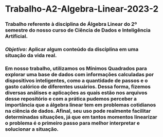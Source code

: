 # Trabalho-A2-Algebra-Linear-2023-2

### Trabalho referente à disciplina de Álgebra Linear do 2º semestre do nosso curso de Ciência de Dados e Inteligência Artificial. 
### *Objetivo:* Aplicar algum conteúdo da disciplina em uma situação da vida real. 
### Em nosso trabalho, utilizamos os Mínimos Quadrados para explorar uma base de dados com informações calculadas por dispositivos inteligentes, como a quantidade de passos e o gasto calórico de diferentes usuários. Dessa forma, fizemos diversas análises e aplicações as quais estão nos arquivos desse repositório e com a prática pudemos perceber a importância que a álgebra linear tem em problemas cotidianos na ciência de dados. Afinal, seu uso pode realmente facilitar determinadas situações, já que em tantos momentos linearizar o problema é o primeiro passo para melhor interpretar e solucionar a situação.
